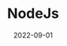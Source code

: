 ---
title: NodeJs
tags: [NodeJs,Web]
categories: 大前端
date: 2022-09-01
updated:  2022-09-01
description: 黑马NodeJs学习笔记
top_img: https://static.runoob.com/images/mix/code-wallpaper-6.png
cover: https://static.runoob.com/images/mix/code-wallpaper-6.png
connents: 
aside: false
--- 